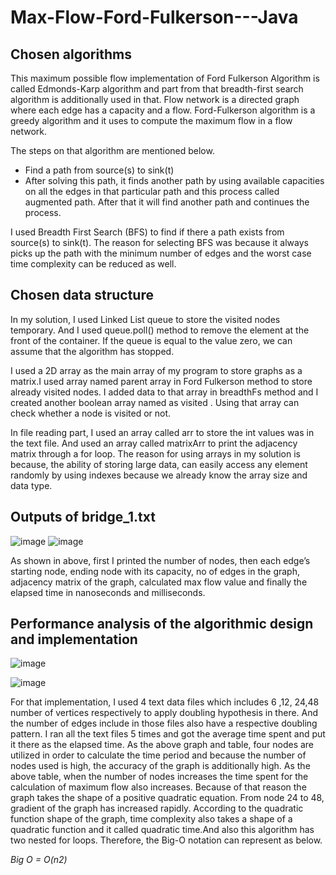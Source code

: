 # Max-Flow-Ford-Fulkerson---Java

## Chosen algorithms
This maximum possible flow implementation of Ford Fulkerson Algorithm is called Edmonds-Karp algorithm and part from that breadth-first search algorithm is additionally used in that. 
Flow network is a directed graph where each edge has a capacity and a flow. Ford-Fulkerson algorithm is a greedy algorithm and it uses to compute the maximum flow in a flow network.

The steps on that algorithm are mentioned below.
* Find a path from source(s) to sink(t)
* After solving this path, it finds another path by using available capacities on all the edges in that particular path and this process called augmented path. After that it will find another path and continues the process.

I used Breadth First Search (BFS) to find if there a path exists from source(s) to sink(t). The reason for selecting BFS was because it always picks up the path with the minimum number of edges and the worst case time complexity can be reduced as well. 

## Chosen data structure
In my solution, I used Linked List queue to store the visited nodes temporary. And I used queue.poll() method to remove the element at the front of the container. If the queue is equal to the value zero, we can assume that the algorithm has stopped.

I used a 2D array as the main array of my program to store graphs as a matrix.I  used array named parent array in Ford Fulkerson method to store already visited nodes. I added data to that array in breadthFs method and I created another boolean array named as visited . Using that array can check whether a node is visited or not.

In file reading part, I used an array called arr to store the int values was in the text file. And used an array called matrixArr to print the adjacency matrix through a for loop. The reason for using arrays in my solution is because, the ability of storing large data, can easily access any element randomly by using indexes because we already know the array size and data type. 

## Outputs of bridge_1.txt
![image](https://user-images.githubusercontent.com/66233975/119770132-6bc22b80-bed9-11eb-8db6-afcca8c31232.png)
![image](https://user-images.githubusercontent.com/66233975/119770143-71b80c80-bed9-11eb-8f09-447dabe31e27.png)

As shown in above, first I printed the number of nodes, then each edge’s starting node, ending node with its capacity, no of edges in the graph, adjacency matrix of the graph, calculated max flow value and finally the elapsed time in nanoseconds and milliseconds.

## Performance analysis of the algorithmic design and implementation
![image](https://user-images.githubusercontent.com/66233975/119770374-c065a680-bed9-11eb-9d4e-b5a4c0be7180.png)

![image](https://user-images.githubusercontent.com/66233975/119770524-edb25480-bed9-11eb-9c9f-ca16b5796bb4.png)

For that implementation, I used 4 text data files which includes 6 ,12, 24,48 number of vertices respectively to apply doubling hypothesis in there. And the number of edges include in those files also have a respective doubling pattern. I ran all the text files 5 times and got the average time spent and put it there as the elapsed time.   As the above graph and table, four nodes are utilized in order to calculate the time period and because the number of nodes used is high, the accuracy of the graph is additionally high. As the above table, when the number of nodes increases the time spent for the calculation of maximum flow also increases. Because of that reason the graph takes the shape of a positive quadratic equation. From node 24 to 48, gradient of the graph has increased rapidly. According to the quadratic function shape of the graph, time complexity also takes a shape of a quadratic function and it called quadratic time.And also this algorithm has two nested for loops. Therefore, the Big-O notation can represent as below.

_Big O = O(n2)_
